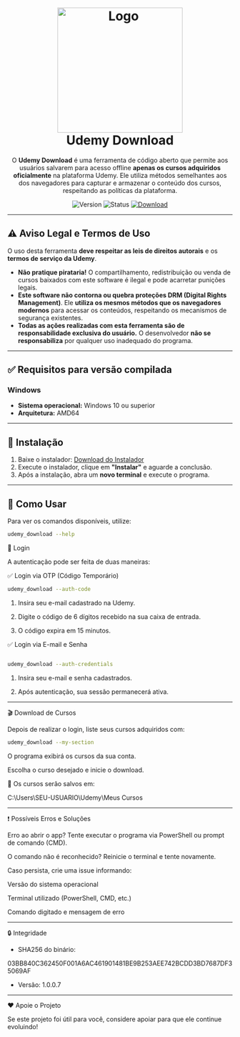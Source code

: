 <div align="center">
  <h1>
    <img src="assets/favicon.ico" alt="Logo" width="280"><br>
    Udemy Download
  </h1>
  <p align="center">

  O **Udemy Download** é uma ferramenta de código aberto que permite aos usuários salvarem para acesso offline **apenas os cursos adquiridos oficialmente** na plataforma Udemy. Ele utiliza métodos semelhantes aos dos navegadores para capturar e armazenar o conteúdo dos cursos, respeitando as políticas da plataforma.</p>

  <p align="center">
    <img src="https://img.shields.io/badge/Version-1.0.0.7-orange?style=flat-square" alt="Version">
    <img src="https://img.shields.io/badge/Status-Active-success?style=flat-square" alt="Status">
    <a href="https://github.com/PauloCesar-dev404/Udemy-Download/raw/refs/heads/main/versions/win-amd64-SETUP.exe" target="_blank">
      <img src="https://img.shields.io/badge/Download-latest-blue?style=flat-square" alt="Download">
    </a>
  </p>
</div>

---

## ⚠️ Aviso Legal e Termos de Uso  

O uso desta ferramenta **deve respeitar as leis de direitos autorais** e os **termos de serviço da Udemy**.  

- **Não pratique pirataria!** O compartilhamento, redistribuição ou venda de cursos baixados com este software é ilegal e pode acarretar punições legais.  
- **Este software não contorna ou quebra proteções DRM (Digital Rights Management)**. Ele **utiliza os mesmos métodos que os navegadores modernos** para acessar os conteúdos, respeitando os mecanismos de segurança existentes.  
- **Todas as ações realizadas com esta ferramenta são de responsabilidade exclusiva do usuário.** O desenvolvedor **não se responsabiliza** por qualquer uso inadequado do programa.  

---

## ✅ Requisitos para versão compilada 

### Windows 

- **Sistema operacional:** Windows 10 ou superior  
- **Arquitetura:** AMD64  

---

## 🔧 Instalação  

1. Baixe o instalador: [Download do Instalador](https://github.com/PauloCesar-dev404/Udemy-Download/raw/refs/heads/main/versions/win-amd64-SETUP.exe)  
2. Execute o instalador, clique em **"Instalar"** e aguarde a conclusão.  
3. Após a instalação, abra um **novo terminal** e execute o programa.  

---

## 🚀 Como Usar  

Para ver os comandos disponíveis, utilize:  
```bash
udemy_download --help
```

🔑 Login

A autenticação pode ser feita de duas maneiras:

✅ Login via OTP (Código Temporário)
```bash
udemy_download --auth-code
```

1. Insira seu e-mail cadastrado na Udemy.


2. Digite o código de 6 dígitos recebido na sua caixa de entrada.


3. O código expira em 15 minutos.



✅ Login via E-mail e Senha
```bash

udemy_download --auth-credentials
```
1. Insira seu e-mail e senha cadastrados.


2. Após autenticação, sua sessão permanecerá ativa.




---

🎬 Download de Cursos

Depois de realizar o login, liste seus cursos adquiridos com:
```bash
udemy_download --my-section
```

O programa exibirá os cursos da sua conta.

Escolha o curso desejado e inicie o download.


📌 Os cursos serão salvos em:

C:\Users\SEU-USUARIO\Udemy\Meus Cursos


---

❗ Possíveis Erros e Soluções

Erro ao abrir o app? Tente executar o programa via PowerShell ou prompt de comando (CMD).

O comando não é reconhecido? Reinicie o terminal e tente novamente.

Caso persista, crie uma issue informando:

Versão do sistema operacional

Terminal utilizado (PowerShell, CMD, etc.)

Comando digitado e mensagem de erro




---

🔒 Integridade

- SHA256 do binário:

03BB840C362450F001A6AC461901481BE9B253AEE742BCDD3BD7687DF35069AF

- Versão: 1.0.0.7



---

❤️ Apoie o Projeto

Se este projeto foi útil para você, considere apoiar para que ele continue evoluindo!



